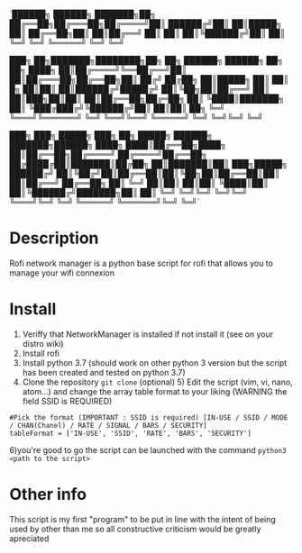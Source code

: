 `██████╗  ██████╗ ███████╗██╗
██╔══██╗██╔═══██╗██╔════╝██║
██████╔╝██║   ██║█████╗  ██║
██╔══██╗██║   ██║██╔══╝  ██║
██║  ██║╚██████╔╝██║     ██║
╚═╝  ╚═╝ ╚═════╝ ╚═╝     ╚═╝
                            
███╗   ██╗███████╗████████╗██╗    ██╗ ██████╗ ██████╗ ██╗  ██╗
████╗  ██║██╔════╝╚══██╔══╝██║    ██║██╔═══██╗██╔══██╗██║ ██╔╝
██╔██╗ ██║█████╗     ██║   ██║ █╗ ██║██║   ██║██████╔╝█████╔╝ 
██║╚██╗██║██╔══╝     ██║   ██║███╗██║██║   ██║██╔══██╗██╔═██╗ 
██║ ╚████║███████╗   ██║   ╚███╔███╔╝╚██████╔╝██║  ██║██║  ██╗
╚═╝  ╚═══╝╚══════╝   ╚═╝    ╚══╝╚══╝  ╚═════╝ ╚═╝  ╚═╝╚═╝  ╚═╝
                                                              
███╗   ███╗ █████╗ ███╗   ██╗ █████╗  ██████╗ ███████╗██████╗ 
████╗ ████║██╔══██╗████╗  ██║██╔══██╗██╔════╝ ██╔════╝██╔══██╗
██╔████╔██║███████║██╔██╗ ██║███████║██║  ███╗█████╗  ██████╔╝
██║╚██╔╝██║██╔══██║██║╚██╗██║██╔══██║██║   ██║██╔══╝  ██╔══██╗
██║ ╚═╝ ██║██║  ██║██║ ╚████║██║  ██║╚██████╔╝███████╗██║  ██║
╚═╝     ╚═╝╚═╝  ╚═╝╚═╝  ╚═══╝╚═╝  ╚═╝ ╚═════╝ ╚══════╝╚═╝  ╚═╝`
        

# Description

Rofi network manager is a python base script for rofi that allows you to
manage your wifi connexion


# Install

1) Veriffy that NetworkManager is installed if not install it (see on your distro wiki)
2) Install rofi 
3) Install python 3.7 (should work on other python 3 version but the script has been created and tested on python 3.7)
4) Clone the repository `git clone`
(optional) 5) Edit the script (vim, vi, nano, atom...) and change the array table format to your liking (WARNING the field SSID is REQUIRED)
```
#Pick the format (IMPORTANT : SSID is required) [IN-USE / SSID / MODE / CHAN(Chanel) / RATE / SIGNAL / BARS / SECURITY]
tableFormat = ['IN-USE', 'SSID', 'RATE', 'BARS', 'SECURITY']
```
6)you're good to go the script can be launched with the command `python3 <path to the script>`


# Other info 

This script is my first "program" to be put in line with the intent of being used by other than me so all constructive criticism would be greatly apreciated
